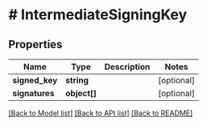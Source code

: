 # # IntermediateSigningKey

## Properties

Name | Type | Description | Notes
------------ | ------------- | ------------- | -------------
**signed_key** | **string** |  | [optional]
**signatures** | **object[]** |  | [optional]

[[Back to Model list]](../../README.md#models) [[Back to API list]](../../README.md#endpoints) [[Back to README]](../../README.md)
